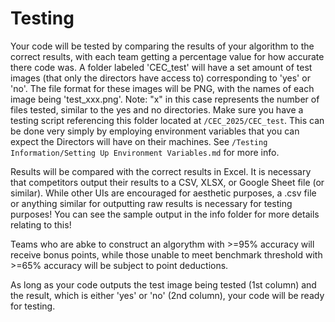 # Testing
Your code will be tested by comparing the results of your algorithm to the correct results, with each team getting a percentage value for how accurate there code was. A folder labeled 'CEC_test' will have a set amount of test images (that only the directors have access to) corresponding to 'yes' or 'no'. The file format for these images will be PNG, with the names of each image being 'test_xxx.png'. Note: "x" in this case represents the number of files tested, similar to the yes and no directories. Make sure you have a testing script referencing this folder located at `/CEC_2025/CEC_test`. This can be done very simply by employing environment variables that you can expect the Directors will have on their machines. See `/Testing Information/Setting Up Environment Variables.md` for more info.  

Results will be compared with the correct results in Excel. It is necessary that competitors output their results to a CSV, XLSX, or Google Sheet file (or similar). While other UIs are encouraged for aesthetic purposes, a .csv file or anything similar for outputting raw results is necessary for testing purposes! You can see the sample output in the info folder for more details relating to this!

Teams who are abke to construct an algorythm with >=95% accuracy will receive bonus points, while those unable to meet benchmark threshold with >=65% accuracy will be subject to point deductions.

As long as your code outputs the test image being tested (1st column) and the result, which is either 'yes' or 'no' (2nd column), your code will be ready for testing.
